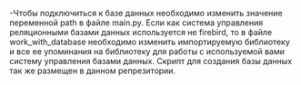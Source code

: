-Чтобы подключиться к базе данных необходимо изменить значение переменной path в файле main.py. Если как система управления реляционными базами данных используется не firebird, то в файле work_with_database необходимо изменить импортируемую библиотеку и все ее упоминания на библиотеку для работы с используемой вами систему управления базами данных. Скрипт для создания базы данных так же размещен в данном репрезитории.
